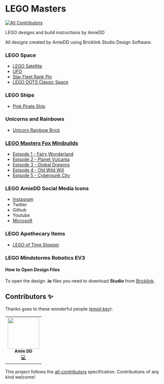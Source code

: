 # LEGO Masters
<!-- ALL-CONTRIBUTORS-BADGE:START - Do not remove or modify this section -->
[![All Contributors](https://img.shields.io/badge/all_contributors-1-orange.svg?style=flat-square)](#contributors-)
<!-- ALL-CONTRIBUTORS-BADGE:END -->
LEGO designs and build instructions by AmieDD

All designs created by AmieDD using Bricklink Studio Design Software. 

### LEGO Space

- [LEGO Satellite](https://github.com/AmieDD/LEGO-Masters/tree/master/LEGO%20Satellite)
- [UFO](https://github.com/AmieDD/LEGO-Masters/tree/master/Spinning%20UFO)
- [Star Fleet Rank Pin](https://github.com/AmieDD/LEGO-Masters/tree/master/LEGO%20Star%20Trek%20Fleet%20Pin)
- [LEGO DOTS Classic Space](https://github.com/AmieDD/LEGO-Masters/tree/master/LEGO%20DOTS%20Classic%20Space)

### LEGO Ships

- [Pink Pirate Ship](https://github.com/AmieDD/LEGO-Masters/tree/master/LEGO%20Pink%20Pirate)

### Unicorns and Rainbows

- [Unicorn Rainbow Brick](https://github.com/AmieDD/LEGO-Masters/tree/master/Unicorn%20Rainbow)

### [LEGO Masters Fox Minibuilds](https://github.com/AmieDD/LEGO-Masters/tree/master/LEGO%20Masters%20Fox%20Mini%20Builds)

- [Episode 1 - Fairy Wonderland](https://github.com/AmieDD/LEGO-Masters/tree/master/LEGO%20Masters%20Fox%20Mini%20Builds/Episode%201%20-%20Fairy%20Wonderland)
- [Episode 2 - Planet Vulcania](https://github.com/AmieDD/LEGO-Masters/tree/master/LEGO%20Masters%20Fox%20Mini%20Builds/Episode%202%20-%20Planet%20Vulcania)
- [Episode 3 - Global Dragons](https://github.com/AmieDD/LEGO-Masters/tree/master/LEGO%20Masters%20Fox%20Mini%20Builds/Episode%203%20-%20Global%20Dragons)
- [Episode 4 - Old Wild Will](https://github.com/AmieDD/LEGO-Masters/tree/master/LEGO%20Masters%20Fox%20Mini%20Builds/Episode%204%20-%20Old%20Wild%20Will)
- [Episode 5 - Cyberpunk City](https://github.com/AmieDD/LEGO-Masters/tree/master/LEGO%20Masters%20Fox%20Mini%20Builds/Episode%205%20-%20Cyberpunk%20City)

### LEGO AmieDD Social Media Icons

- [Instagram](https://github.com/AmieDD/LEGO-Masters/tree/master/LEGO%20AmieDD%20Instagram)
- Twitter
- Github
- Youtube
- [Microsoft](https://github.com/AmieDD/LEGO-Masters/tree/master/LEGO%20Microsoft%20Logo)

### LEGO Apothecary Items

- [LEGO of Time Stopper](https://github.com/AmieDD/LEGO-Masters/tree//master/LEGO%20of%20Time)

### LEGO Mindstorms Robotics EV3


#### How to Open Design Files
To open the design **.io** files you need to download **Studio** from [Bricklink](https://www.bricklink.com/v3/studio/download.page).

## Contributors ✨

Thanks goes to these wonderful people ([emoji key](https://allcontributors.org/docs/en/emoji-key)):

<!-- ALL-CONTRIBUTORS-LIST:START - Do not remove or modify this section -->
<!-- prettier-ignore-start -->
<!-- markdownlint-disable -->
<table>
  <tr>
    <td align="center"><a href="http://www.amiedd.com"><img src="https://avatars3.githubusercontent.com/u/7669428?v=4" width="100px;" alt=""/><br /><sub><b>Amie DD</b></sub></a><br /><a href="https://github.com/AmieDD/LEGO-Masters/commits?author=AmieDD" title="Code">💻</a></td>
  </tr>
</table>

<!-- markdownlint-enable -->
<!-- prettier-ignore-end -->
<!-- ALL-CONTRIBUTORS-LIST:END -->

This project follows the [all-contributors](https://github.com/all-contributors/all-contributors) specification. Contributions of any kind welcome!
